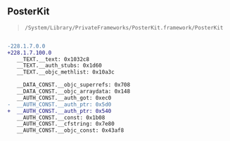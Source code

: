 ## PosterKit

> `/System/Library/PrivateFrameworks/PosterKit.framework/PosterKit`

```diff

-228.1.7.0.0
+228.1.7.100.0
   __TEXT.__text: 0x1032c8
   __TEXT.__auth_stubs: 0x1d60
   __TEXT.__objc_methlist: 0x10a3c

   __DATA_CONST.__objc_superrefs: 0x708
   __DATA_CONST.__objc_arraydata: 0x148
   __AUTH_CONST.__auth_got: 0xec0
-  __AUTH_CONST.__auth_ptr: 0x5d0
+  __AUTH_CONST.__auth_ptr: 0x540
   __AUTH_CONST.__const: 0x1b08
   __AUTH_CONST.__cfstring: 0x7e80
   __AUTH_CONST.__objc_const: 0x43af8

```
